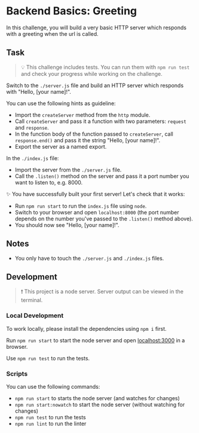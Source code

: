 # Backend Basics: Greeting

In this challenge, you will build a very basic HTTP server which responds with a greeting when the url is called.

## Task

> 💡 This challenge includes tests. You can run them with `npm run test` and check your progress while working on the challenge.

Switch to the `./server.js` file and build an HTTP server which responds with "Hello, [your name]!".

You can use the following hints as guideline:

- Import the `createServer` method from the `http` module.
- Call `createServer` and pass it a function with two parameters: `request` and `response`.
- In the function body of the function passed to `createServer`, call `response.end()` and pass it the string "Hello, [your name]!".
- Export the server as a named export.

In the `./index.js` file:

- Import the server from the `./server.js` file.
- Call the `.listen()` method on the server and pass it a port number you want to listen to, e.g. 8000.

✨ You have successfully built your first server! Let's check that it works:

- Run `npm run start` to run the `index.js` file using `node`.
- Switch to your browser and open `localhost:8000` (the port number depends on the number you've passed to the `.listen()` method above).
- You should now see "Hello, [your name]!".

## Notes

- You only have to touch the `./server.js` and `./index.js` files.

## Development

> ❗️ This project is a node server. Server output can be viewed in the terminal.

### Local Development

To work locally, please install the dependencies using `npm i` first.

Run `npm run start` to start the node server and open [localhost:3000](http://localhost:3000) in a browser.

Use `npm run test` to run the tests.

### Scripts

You can use the following commands:

- `npm run start` to starts the node server (and watches for changes)
- `npm run start:nowatch` to start the node server (without watching for changes)
- `npm run test` to run the tests
- `npm run lint` to run the linter
